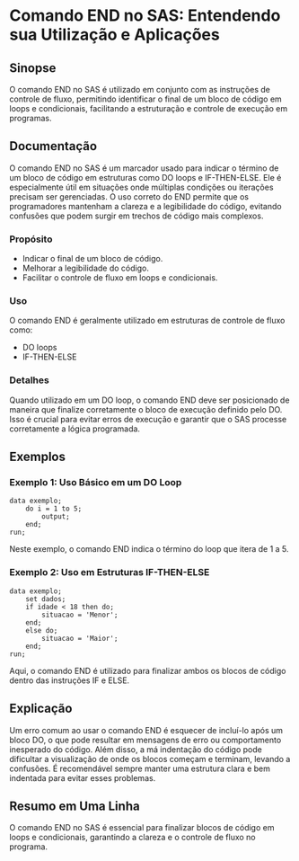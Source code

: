 <!--
Meta Description: # Comando END no SAS: Entendendo sua Utilização e Aplicações ## Sinopse O comando END no SAS é utilizado em conjunto com as instruções de controle de ...
Meta Keywords: end, código, comando, sas, que
-->

# Comando END no SAS: Entendendo sua Utilização e Aplicações

## Sinopse
O comando END no SAS é utilizado em conjunto com as instruções de controle de fluxo, permitindo identificar o final de um bloco de código em loops e condicionais, facilitando a estruturação e controle de execução em programas.

## Documentação
O comando END no SAS é um marcador usado para indicar o término de um bloco de código em estruturas como DO loops e IF-THEN-ELSE. Ele é especialmente útil em situações onde múltiplas condições ou iterações precisam ser gerenciadas. O uso correto do END permite que os programadores mantenham a clareza e a legibilidade do código, evitando confusões que podem surgir em trechos de código mais complexos.

### Propósito
- Indicar o final de um bloco de código.
- Melhorar a legibilidade do código.
- Facilitar o controle de fluxo em loops e condicionais.

### Uso
O comando END é geralmente utilizado em estruturas de controle de fluxo como:

- DO loops
- IF-THEN-ELSE

### Detalhes
Quando utilizado em um DO loop, o comando END deve ser posicionado de maneira que finalize corretamente o bloco de execução definido pelo DO. Isso é crucial para evitar erros de execução e garantir que o SAS processe corretamente a lógica programada.

## Exemplos
### Exemplo 1: Uso Básico em um DO Loop
```sas
data exemplo;
    do i = 1 to 5;
        output;
    end;
run;
```
Neste exemplo, o comando END indica o término do loop que itera de 1 a 5.

### Exemplo 2: Uso em Estruturas IF-THEN-ELSE
```sas
data exemplo;
    set dados;
    if idade < 18 then do;
        situacao = 'Menor';
    end;
    else do;
        situacao = 'Maior';
    end;
run;
```
Aqui, o comando END é utilizado para finalizar ambos os blocos de código dentro das instruções IF e ELSE.

## Explicação
Um erro comum ao usar o comando END é esquecer de incluí-lo após um bloco DO, o que pode resultar em mensagens de erro ou comportamento inesperado do código. Além disso, a má indentação do código pode dificultar a visualização de onde os blocos começam e terminam, levando a confusões. É recomendável sempre manter uma estrutura clara e bem indentada para evitar esses problemas.

## Resumo em Uma Linha
O comando END no SAS é essencial para finalizar blocos de código em loops e condicionais, garantindo a clareza e o controle de fluxo no programa.